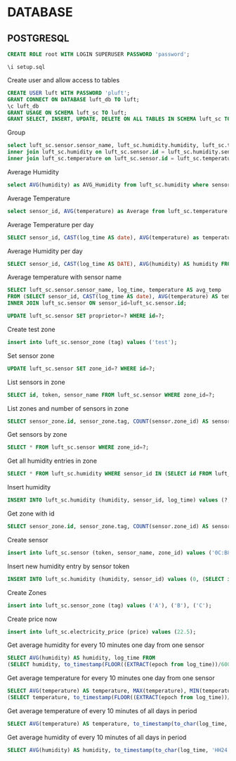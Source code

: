 # DATABASE

## POSTGRESQL

```SQL
CREATE ROLE root WITH LOGIN SUPERUSER PASSWORD 'password';
```
```POSTGRESQL
\i setup.sql
```

Create user and allow access to tables
```SQL
CREATE USER luft WITH PASSWORD 'pluft';
GRANT CONNECT ON DATABASE luft_db TO luft;
\c luft_db
GRANT USAGE ON SCHEMA luft_sc TO luft;
GRANT SELECT, INSERT, UPDATE, DELETE ON ALL TABLES IN SCHEMA luft_sc TO luft;
```

Group 
```SQL
select luft_sc.sensor.sensor_name, luft_sc.humidity.humidity, luft_sc.temperature.temperature, luft_sc.humidity.log_time from luft_sc.sensor 
inner join luft_sc.humidity on luft_sc.sensor.id = luft_sc.humidity.sensor_id 
inner join luft_sc.temperature on luft_sc.sensor.id = luft_sc.temperature.sensor_id;
```

Average Humidity
```SQL
select AVG(humidity) as AVG_Humidity from luft_sc.humidity where sensor_id=1;
```

Average Temperature
```SQL
select sensor_id, AVG(temperature) as Average from luft_sc.temperature group by sensor_id;
```

Average Temperature per day
```SQL
SELECT sensor_id, CAST(log_time AS date), AVG(temperature) as temperature FROM luft_sc.temperature where sensor_id=1 GROUP BY sensor_id, CAST(log_time as date);
```

Average Humidity per day
```SQL
SELECT sensor_id, CAST(log_time AS DATE), AVG(humidity) AS humidity FROM luft_sc.humidity WHERE sensor_id=1 GROUP BY sensor_id, CAST(log_time AS DATE);
```

Average temperature with sensor name
```SQL
SELECT luft_sc.sensor.sensor_name, log_time, temperature AS avg_temp 
FROM (SELECT sensor_id, CAST(log_time AS date), AVG(temperature) AS temperature FROM luft_sc.temperature WHERE sensor_id=1 GROUP BY sensor_id, CAST(log_time AS DATE)) AS _
INNER JOIN luft_sc.sensor ON sensor_id=luft_sc.sensor.id;
```

```SQL
UPDATE luft_sc.sensor SET proprietor=? WHERE id=?;
```

Create test zone
```SQL
insert into luft_sc.sensor_zone (tag) values ('test');
```

Set sensor zone
```SQL
UPDATE luft_sc.sensor SET zone_id=? WHERE id=?;
```

List sensors in zone
```SQL
SELECT id, token, sensor_name FROM luft_sc.sensor WHERE zone_id=?;
```

List zones and number of sensors in zone
```SQL
SELECT sensor_zone.id, sensor_zone.tag, COUNT(sensor.zone_id) AS sensor_count FROM sensor_zone LEFT JOIN sensor ON sensor_zone.id = sensor.zone_id GROUP BY sensor_zone.id, sensor_zone.tag;
```

Get sensors by zone
```SQL
SELECT * FROM luft_sc.sensor WHERE zone_id=?;
```

Get all humidity entries in zone
```SQL
SELECT * FROM luft_sc.humidity WHERE sensor_id IN (SELECT id FROM luft_sc.sensor WHERE zone_id=?) ORDER BY log_time DESC LIMIT 1;
```

Insert humidity
```SQL
INSERT INTO luft_sc.humidity (humidity, sensor_id, log_time) values (?, SELECT id FROM (SELECT id FROM luft_sc.sensor WHERE token=?), ?);
```

Get zone with id
```SQL
SELECT sensor_zone.id, sensor_zone.tag, COUNT(sensor.zone_id) AS sensor_count FROM luft_sc.sensor_zone LEFT JOIN luft_sc.sensor ON sensor_zone.id = sensor.zone_id WHERE sensor_zone.id=? GROUP BY sensor_zone.id, sensor_zone.tag ORDER BY sensor_count DESC;
```

Create sensor
```SQL
insert into luft_sc.sensor (token, sensor_name, zone_id) values ('0C:B8:15:D2:14:BC', 'esp32_TH', 1);
```

Insert new humidity entry by sensor token
```SQL
INSERT INTO luft_sc.humidity (humidity, sensor_id) values (0, (SELECT id FROM luft_sc.sensor WHERE token='0C:B8:15:D2:14:BC'));
```

Create Zones
```SQL
insert into luft_sc.sensor_zone (tag) values ('A'), ('B'), ('C');
```

Create price now
```SQL
insert into luft_sc.electricity_price (price) values (22.5);
```

Get average humidity for every 10 minutes one day from one sensor
```SQL
SELECT AVG(humidity) AS humidity, log_time FROM 
(SELECT humidity, to_timestamp(FLOOR((EXTRACT(epoch from log_time))/600)*600) AS log_time FROM luft_sc.humidity WHERE sensor_id=4 AND CAST(log_time AS DATE)='2022-05-15' GROUP BY log_time, humidity ORDER BY log_time DESC) AS ten_minute_logs GROUP BY log_time ORDER BY log_time DESC;
```

Get average temperature for every 10 minutes one day from one sensor
```SQL
SELECT AVG(temperature) AS temperature, MAX(temperature), MIN(temperature), log_time FROM 
(SELECT temperature, to_timestamp(FLOOR((EXTRACT(epoch from log_time))/600)*600) AS log_time FROM luft_sc.temperature WHERE sensor_id=4 AND CAST(log_time AS DATE)='2022-05-15' GROUP BY log_time, temperature ORDER BY log_time DESC) AS ten_minute_logs GROUP BY log_time ORDER BY log_time DESC;
```

Get average temperature of every 10 minutes of all days in period
```SQL
SELECT AVG(temperature) AS temperature, to_timestamp(to_char(log_time, 'HH24:MI'), 'HH24:MI') AS log_time FROM (SELECT temperature, to_timestamp(FLOOR((EXTRACT(epoch FROM log_time))/600)*600) AS log_time FROM luft_sc.temperature WHERE sensor_id=4 AND CAST(log_time AS DATE) BETWEEN '2022-05-15' AND '2022-05-15' GROUP BY log_time, temperature ORDER BY log_time DESC) AS ten_minute_logs GROUP BY log_time ORDER BY log_time DESC;
```

Get average humidity of every 10 minutes of all days in period
```SQL
SELECT AVG(humidity) AS humidity, to_timestamp(to_char(log_time, 'HH24:MI'), 'HH24:MI') AS log_time FROM (SELECT humidity, to_timestamp(FLOOR((EXTRACT(epoch FROM log_time))/600)*600) AS log_time FROM luft_sc.humidity WHERE sensor_id=? AND CAST(log_time AS DATE) BETWEEN ? AND ? GROUP BY log_time, humidity ORDER BY log_time DESC) AS ten_minute_logs GROUP BY log_time ORDER BY log_time DESC;
```